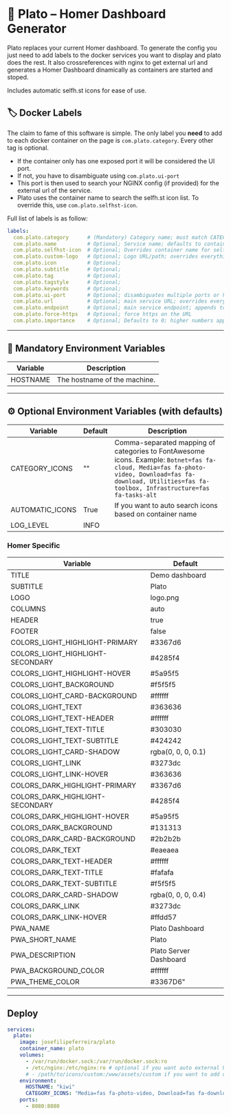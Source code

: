 # 🏺 Plato – Homer Dashboard Generator

Plato replaces your current Homer dashboard. To generate the config you just
need to add labels to the docker services you want to display and plato does the
rest. It also crossreferences with nginx to get external url and generates a
Homer Dashboard dinamically as containers are started and stoped.

Includes automatic selfh.st icons for ease of use.

## 🏷 Docker Labels

The claim to fame of this software is simple. The only label you **need** to add to
each docker container on the page is `com.plato.category`. Every other tag is optional.

- If the container only has one exposed port it will be considered the UI port.
- If not, you have to disambiguate using `com.plato.ui-port`
- This port is then used to search your NGINX config (if provided) for the
    external url of the service.
- Plato uses the container name to search the selfh.st icon list. To override this, use `com.plato.selfhst-icon`.

Full list of labels is as follow:

```yaml
labels:
  com.plato.category      # (Mandatory) Category name; must match CATEGORY_ICONS
  com.plato.name          # Optional; Service name; defaults to container name if not provided
  com.plato.selfhst-icon  # Optional; Overrides container name for selfh.st icons
  com.plato.custom-logo   # Optional; Logo URL/path; overrides everything
  com.plato.icon          # Optional;
  com.plato.subtitle      # Optional;
  com.plato.tag           # Optional;
  com.plato.tagstyle      # Optional;
  com.plato.keywords      # Optional;
  com.plato.ui-port       # Optional; disambiguates multiple ports or host-mounted containers
  com.plato.url           # Optional; main service URL; overrides everything
  com.plato.endpoint      # Optional; main service endpoint; appends to the generated url
  com.plato.force-https   # Optional; force https on the URL
  com.plato.importance    # Optional; Defaults to 0; higher numbers appear first
```
---

## 🌟 Mandatory Environment Variables

| Variable        | Description                   |
|-----------------|-------------------------------|
| HOSTNAME        | The hostname of the machine.  |

---


## ⚙️ Optional Environment Variables (with defaults)

| Variable                          | Default         | Description |
|-----------------------------------|-----------------|-------------|
| CATEGORY_ICONS                    | ""              | Comma-separated mapping of categories to FontAwesome icons. Example: `Botnet=fas fa-cloud, Media=fas fa-photo-video, Download=fas fa-download, Utilities=fas fa-toolbox, Infrastructure=fas fa-tasks-alt` |
| AUTOMATIC_ICONS                   | True                    | If you want to auto search icons based on container name |
| LOG_LEVEL                         | INFO                    | |

### Homer Specific

| Variable                          | Default                |
|-----------------------------------|------------------------|
| TITLE                             | Demo dashboard         |
| SUBTITLE                          | Plato                  |
| LOGO                              | logo.png               |
| COLUMNS                           | auto                   |
| HEADER                            | true                   |
| FOOTER                            | false                  |
| COLORS_LIGHT_HIGHLIGHT-PRIMARY    | #3367d6                |
| COLORS_LIGHT_HIGHLIGHT-SECONDARY  | #4285f4                |
| COLORS_LIGHT_HIGHLIGHT-HOVER      | #5a95f5                |
| COLORS_LIGHT_BACKGROUND           | #f5f5f5                |
| COLORS_LIGHT_CARD-BACKGROUND      | #ffffff                |
| COLORS_LIGHT_TEXT                 | #363636                |
| COLORS_LIGHT_TEXT-HEADER          | #ffffff                |
| COLORS_LIGHT_TEXT-TITLE           | #303030                |
| COLORS_LIGHT_TEXT-SUBTITLE        | #424242                |
| COLORS_LIGHT_CARD-SHADOW          | rgba(0, 0, 0, 0.1)     |
| COLORS_LIGHT_LINK                 | #3273dc                |
| COLORS_LIGHT_LINK-HOVER           | #363636                |
| COLORS_DARK_HIGHLIGHT-PRIMARY     | #3367d6                |
| COLORS_DARK_HIGHLIGHT-SECONDARY   | #4285f4                |
| COLORS_DARK_HIGHLIGHT-HOVER       | #5a95f5                |
| COLORS_DARK_BACKGROUND            | #131313                |
| COLORS_DARK_CARD-BACKGROUND       | #2b2b2b                |
| COLORS_DARK_TEXT                  | #eaeaea                |
| COLORS_DARK_TEXT-HEADER           | #ffffff                |
| COLORS_DARK_TEXT-TITLE            | #fafafa                |
| COLORS_DARK_TEXT-SUBTITLE         | #f5f5f5                |
| COLORS_DARK_CARD-SHADOW           | rgba(0, 0, 0, 0.4)     |
| COLORS_DARK_LINK                  | #3273dc                |
| COLORS_DARK_LINK-HOVER            | #ffdd57                |
| PWA_NAME                          | Plato Dashboard        |
| PWA_SHORT_NAME                    | Plato                  |
| PWA_DESCRIPTION                   | Plato Server Dashboard |
| PWA_BACKGROUND_COLOR              | #ffffff                |
| PWA_THEME_COLOR                   | #3367D6"               |

---

## Deploy

```yaml
services:
  plato:
    image: josefilipeferreira/plato
    container_name: plato
    volumes:
      - /var/run/docker.sock:/var/run/docker.sock:ro
      - /etc/nginx:/etc/nginx:ro # optional if you want auto external URL
      # - /path/to/icons/custom:/www/assets/custom if you want to add or override icons to selfhst list
    environment:
      HOSTNAME: "kiwi"
      CATEGORY_ICONS: "Media=fas fa-photo-video, Download=fas fa-download, Utilities=fas fa-toolbox"
    ports:
      - 8080:8080
```
